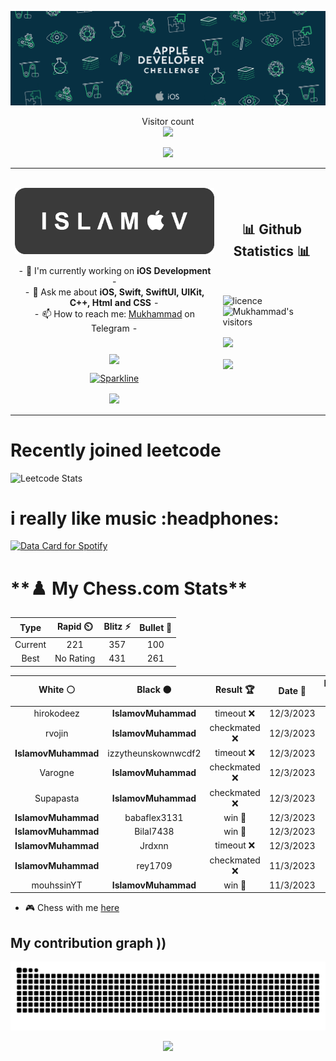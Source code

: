 
<p align="center">
  <img src="https://github.com/IslamovMukhammad/IslamovMukhammad/blob/main/GIFapple.gif" >
</p>
<p align="center"> 
  Visitor count<br>
  <img src="https://profile-counter.glitch.me/IslamovMukhammad/count.svg" />
</p>

<!-- <h2 align="center">Hello! Welcome to Mukhammad's Github page </h2> -->
<p align="center"> 
  <img src="https://readme-typing-svg.demolab.com?font=Fira+Code&pause=1000&color=56F7AD&width=435&lines=Hello!+Welcome+to+Mukhammad's+Github+page" />
</p>

<p align="center">
<table align="center">
   <tr >
      <td>
         <h2><a href="https://t.me/iMacBro"><img align="center" src="https://github.com/IslamovMukhammad/mukhammad/blob/main/oie_png-4.png?raw=true" width="600px"/></a></h2>
         <p align="center">
         - 🔭 I'm currently working on <strong>iOS Development</strong> -
         <br/>
         - 💬 Ask me about <strong>iOS, Swift, SwiftUI, UIKit, C++, Html and CSS</strong> -
         <br/>
         - 📫 How to reach me: <a href="https://t.me/iCe1m">Mukhammad</a> on Telegram -
         <br/>
                     </p>
         <br/>
        <div align=center>
    <a href="https://github.com/anuraghazra/github-readme-stats">
      <img align="center" src="https://github-readme-stats.vercel.app/api/top-langs/?username=IslamovMukhammad&hide=c%23,powershell,Html,Python,Mathematica,Ruby,Objective-C,Objective-C%2b%2b,Cuda&title_color=61dafb&text_color=ffffff&icon_color=61dafb&bg_color=20232a&langs_count=8&layout=compact&border_color=61dafb&hide_border=true" />
    </a>
  </div>
         <p align="center">                     
<!--              <img align="center" src="https://github-readme-stats.vercel.app/api/top-langs/?username=IslamovMukhammad&theme=radical&hide_border=true&count-private=true" /> -->
         </p> 
        <p align="center"><a href="https://stars.medv.io/Naereen/badges"><img src="https://stars.medv.io/Naereen/badges.svg" alt="Sparkline"></a></p>
         <p align="center">
            <img align="center" src="https://github-profile-trophy.vercel.app/?username=IslamovMukhammad&title=Commit,Stars,MultipleLanguage,Followers,Repositories,PullRequest,Issues&theme=juicyfresh&no-bg=true&no-frame=true"/>
         </p>
      </td>
      <td >
      <h2 align="center">📊 Github Statistics 📊 </h2>   
         <br/>
         <p align="left"> 
           <img align="center" src="https://badgen.net/github/license/Naereen/Strapdown.js" alt="licence" /> 
<!--     visitors         -->
           <img align="center" src="https://visitor-badge.glitch.me/badge?page_id=IslamovMukhammad.visitor-badge" alt="Mukhammad's visitors" />
<!--     visitors         -->
            </p>
         <img align="center" src="http://github-readme-streak-stats.herokuapp.com?user=IslamovMukhammad&theme=github-dark&hide_border=true&date_format=M%20j%5B%2C%20Y%5D" /><b/r></br><br/>
         <img align="center" src="https://github-readme-stats.vercel.app/api?username=IslamovMukhammad&theme=radical&show_icons=true&hide_border=true" />
          <br/><br/>
<!--                   <p align="center">
                    <a href="https://guilyx.vercel.app/api/now-playing?open">
                      <img src="https://guilyx.vercel.app/api/now-playing">
                    </a>
                  </p> -->
      </td>
   </tr>
</table>
</p>
<h1>
   Recently joined leetcode
</h1>

![Leetcode Stats](https://leetcard.jacoblin.cool/MuhammadIslamov?theme=nord)

<h1>
  i really like music :headphones:
</h1>

<a href="https://www.data-card-for-spotify.com/card?user_id=31ziehm6apuzanaqu7v5y7ruzdsy">
  <img src="https://www.data-card-for-spotify.com/api/card?user_id=31ziehm6apuzanaqu7v5y7ruzdsy" alt="Data Card for Spotify">
</a>

<h1>
  **♟️ My Chess.com Stats** 
</h1>


<!--START_SECTION:chessStats-->
<!-- Automatically generated with https://github.com/Balastrong/chess-stats-action -->

| Type | Rapid ⏲️ | Blitz ⚡ | Bullet 🔫 |
|:---:|:---:|:---:|:---:|
| Current | 221 | 357 | 100 |
| Best | No Rating | 431 | 261 |

| White ⚪ | Black ⚫ | Result 🏆 | Date 📅 | Position 🗺️ | Type 🕕 |
|:---:|:---:|:---:|:---:|:---:|:---:|
| hirokodeez | **IslamovMuhammad** | timeout ❌ | 12/3/2023 | <a href="http://www.ee.unb.ca/cgi-bin/tervo/fen.pl?select=r1q1Rb1r/p1pk1Qpp/1pp5/5bB1/4P3/3P4/PPP3PP/RN4K1 b - -">Link</a> | Bullet |
| rvojin | **IslamovMuhammad** | checkmated ❌ | 12/3/2023 | <a href="http://www.ee.unb.ca/cgi-bin/tervo/fen.pl?select=rn1qkbnr/p1p1pQ1p/1p4p1/3PN3/8/8/PPPP1PbP/RNB1K2R b KQkq -">Link</a> | Bullet |
| **IslamovMuhammad** | izzytheunskownwcdf2 | timeout ❌ | 12/3/2023 | <a href="http://www.ee.unb.ca/cgi-bin/tervo/fen.pl?select=3r2k1/ppp3pp/8/2b2p2/8/6Q1/PPP2PPP/RNBr1K2 w - -">Link</a> | Bullet |
| Varogne | **IslamovMuhammad** | checkmated ❌ | 12/3/2023 | <a href="http://www.ee.unb.ca/cgi-bin/tervo/fen.pl?select=rnbqkbnr/p1p2Qpp/1p1p4/4p3/2B5/4P3/PPPP1PPP/RNB1K1NR b KQkq -">Link</a> | Bullet |
| Supapasta | **IslamovMuhammad** | checkmated ❌ | 12/3/2023 | <a href="http://www.ee.unb.ca/cgi-bin/tervo/fen.pl?select=rn1qkbnr/p1pp1Qpp/bp6/4p3/2B1P3/8/PPPP1PPP/RNB1K1NR b KQkq -">Link</a> | Bullet |
| **IslamovMuhammad** | babaflex3131 | win 🥇 | 12/3/2023 | <a href="http://www.ee.unb.ca/cgi-bin/tervo/fen.pl?select=2kr2r1/ppp2p1p/3p3p/4q3/4P3/P1P1Q3/2P4P/RK3B1R b - -">Link</a> | Bullet |
| **IslamovMuhammad** | Bilal7438 | win 🥇 | 12/3/2023 | <a href="http://www.ee.unb.ca/cgi-bin/tervo/fen.pl?select=r1bqkb1r/ppp1pppp/1n6/8/8/2P3PB/PP1P1P1P/R1BQK1NR b KQkq -">Link</a> | Bullet |
| **IslamovMuhammad** | Jrdxnn | timeout ❌ | 12/3/2023 | <a href="http://www.ee.unb.ca/cgi-bin/tervo/fen.pl?select=2kr3r/pp2qppp/3p4/8/4n3/1Q4P1/PPP2PbP/R1B1K1n1 w - -">Link</a> | Bullet |
| **IslamovMuhammad** | rey1709 | checkmated ❌ | 11/3/2023 | <a href="http://www.ee.unb.ca/cgi-bin/tervo/fen.pl?select=rnb1kb1r/pppp1pp1/8/7p/2N1n3/8/PPPP1qPP/RNBQKB1R w KQkq -">Link</a> | Bullet |
| mouhssinYT | **IslamovMuhammad** | win 🥇 | 11/3/2023 | <a href="http://www.ee.unb.ca/cgi-bin/tervo/fen.pl?select=r4rk1/1p2nppp/2p5/p7/4P3/5P2/7P/2b3K1 w - -">Link</a> | Bullet |

<!--END_SECTION:chessStats-->
- 🎮 Chess with me [here](https://chess.com/play/IslamovMuhammad)

## My contribution graph ))

<picture>
  <source media="(prefers-color-scheme: dark)" srcset="https://raw.githubusercontent.com/IslamovMukhammad/IslamovMukhammad/output/github-contribution-grid-snake-dark.svg">
  <source media="(prefers-color-scheme: light)" srcset="https://raw.githubusercontent.com/IslamovMukhammad/IslamovMukhammad/output/github-contribution-grid-snake.svg">
  <img alt="github contribution grid snake animation" src="https://raw.githubusercontent.com/IslamovMukhammad/IslamovMukhammad/output/github-contribution-grid-snake.svg">
</picture>

<!--START_SECTION:waka-->
<!--END_SECTION:waka-->

<p align="center">
  <img src="https://capsule-render.vercel.app/api?type=waving&color=gradient&height=60&section=footer"/>
</p>
